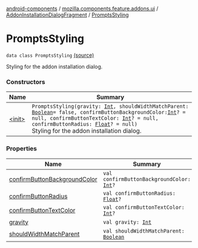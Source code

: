 [android-components](../../../index.md) / [mozilla.components.feature.addons.ui](../../index.md) / [AddonInstallationDialogFragment](../index.md) / [PromptsStyling](./index.md)

# PromptsStyling

`data class PromptsStyling` [(source)](https://github.com/mozilla-mobile/android-components/blob/master/components/feature/addons/src/main/java/mozilla/components/feature/addons/ui/AddonInstallationDialogFragment.kt#L290)

Styling for the addon installation dialog.

### Constructors

| Name | Summary |
|---|---|
| [&lt;init&gt;](-init-.md) | `PromptsStyling(gravity: `[`Int`](https://kotlinlang.org/api/latest/jvm/stdlib/kotlin/-int/index.html)`, shouldWidthMatchParent: `[`Boolean`](https://kotlinlang.org/api/latest/jvm/stdlib/kotlin/-boolean/index.html)` = false, confirmButtonBackgroundColor: `[`Int`](https://kotlinlang.org/api/latest/jvm/stdlib/kotlin/-int/index.html)`? = null, confirmButtonTextColor: `[`Int`](https://kotlinlang.org/api/latest/jvm/stdlib/kotlin/-int/index.html)`? = null, confirmButtonRadius: `[`Float`](https://kotlinlang.org/api/latest/jvm/stdlib/kotlin/-float/index.html)`? = null)`<br>Styling for the addon installation dialog. |

### Properties

| Name | Summary |
|---|---|
| [confirmButtonBackgroundColor](confirm-button-background-color.md) | `val confirmButtonBackgroundColor: `[`Int`](https://kotlinlang.org/api/latest/jvm/stdlib/kotlin/-int/index.html)`?` |
| [confirmButtonRadius](confirm-button-radius.md) | `val confirmButtonRadius: `[`Float`](https://kotlinlang.org/api/latest/jvm/stdlib/kotlin/-float/index.html)`?` |
| [confirmButtonTextColor](confirm-button-text-color.md) | `val confirmButtonTextColor: `[`Int`](https://kotlinlang.org/api/latest/jvm/stdlib/kotlin/-int/index.html)`?` |
| [gravity](gravity.md) | `val gravity: `[`Int`](https://kotlinlang.org/api/latest/jvm/stdlib/kotlin/-int/index.html) |
| [shouldWidthMatchParent](should-width-match-parent.md) | `val shouldWidthMatchParent: `[`Boolean`](https://kotlinlang.org/api/latest/jvm/stdlib/kotlin/-boolean/index.html) |

